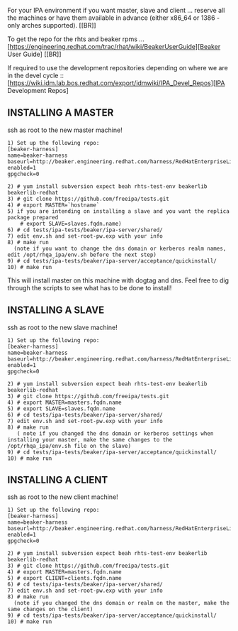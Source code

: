 For your IPA environment if you want master, slave and client ... reserve all the machines or have them available in advance (either x86_64 or 1386 - only arches supported). [[BR]]

To get the repo for the rhts and beaker rpms ... [https://engineering.redhat.com/trac/rhat/wiki/BeakerUserGuide][Beaker User Guide] [[BR]]

If required to use the development repositories depending on where we are in the devel cycle :: [https://wiki.idm.lab.bos.redhat.com/export/idmwiki/IPA_Devel_Repos][IPA Development Repos]

## INSTALLING A MASTER
ssh as root to the new master machine!  

```
1) Set up the following repo:
[beaker-harness]
name=beaker-harness
baseurl=http://beaker.engineering.redhat.com/harness/RedHatEnterpriseLinux6/
enabled=1
gpgcheck=0

2) # yum install subversion expect beah rhts-test-env beakerlib beakerlib-redhat
3) # git clone https://github.com/freeipa/tests.git 
4) # export MASTER=`hostname`  
5) if you are intending on installing a slave and you want the replica package prepared  
    # export SLAVE=slaves.fqdn.name)
6) # cd tests/ipa-tests/beaker/ipa-server/shared/ 
7) edit env.sh and set-root-pw.exp with your info
8) # make run
  (note if you want to change the dns domain or kerberos realm names, edit /opt/rhqa_ipa/env.sh before the next step) 
9) # cd tests/ipa-tests/beaker/ipa-server/acceptance/quickinstall/
10) # make run
```

This will install master on this machine with dogtag and dns.  Feel free to dig through the scripts to see what has to be done to install!

## INSTALLING A SLAVE 
ssh as root to the new slave machine!

```
1) Set up the following repo:
[beaker-harness]
name=beaker-harness
baseurl=http://beaker.engineering.redhat.com/harness/RedHatEnterpriseLinux6/
enabled=1
gpgcheck=0

2) # yum install subversion expect beah rhts-test-env beakerlib beakerlib-redhat
3) # git clone https://github.com/freeipa/tests.git 
4) # export MASTER=masters.fqdn.name  
5) # export SLAVE=slaves.fqdn.name
6) # cd tests/ipa-tests/beaker/ipa-server/shared/ 
7) edit env.sh and set-root-pw.exp with your info
8) # make run
   ( note if you changed the dns domain or kerberos settings when installing your master, make the same changes to the /opt/rhqa_ipa/env.sh file on the slave)
9) # cd tests/ipa-tests/beaker/ipa-server/acceptance/quickinstall/
10) # make run
```

## INSTALLING A CLIENT 
ssh as root to the new client machine!

```
1) Set up the following repo:
[beaker-harness]
name=beaker-harness
baseurl=http://beaker.engineering.redhat.com/harness/RedHatEnterpriseLinux6/
enabled=1
gpgcheck=0

2) # yum install subversion expect beah rhts-test-env beakerlib beakerlib-redhat
3) # git clone https://github.com/freeipa/tests.git 
4) # export MASTER=masters.fqdn.name  
5) # export CLIENT=clients.fqdn.name
6) # cd tests/ipa-tests/beaker/ipa-server/shared/ 
7) edit env.sh and set-root-pw.exp with your info
8) # make run
  (note if you changed the dns domain or realm on the master, make the same changes on the client)
9) # cd tests/ipa-tests/beaker/ipa-server/acceptance/quickinstall/
10) # make run
```

